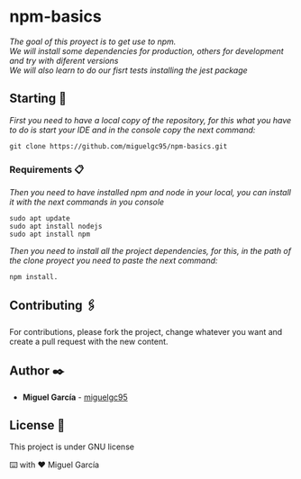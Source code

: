 # npm-basics

_The goal of this proyect is to get use to npm._  
_We will install some dependencies for production, others for development and try with diferent versions_  
_We will also learn to do our fisrt tests installing the jest package_

## Starting 🚀

_First you need to have a local copy of the repository, for this what you have to do is start your IDE and in the console copy the next command:_

```
git clone https://github.com/miguelgc95/npm-basics.git
```

### Requirements 📋



_Then you need to have installed npm and node in your local, you can install it with the next commands in you console_

```
sudo apt update
sudo apt install nodejs
sudo apt install npm
```

_Then you need to install all the project dependencies, for this, in the path of the clone proyect you need to paste the next command:_

```
npm install.
```


## Contributing 🖇️

For contributions, please fork the project, change whatever you want and create a pull request with the new content.

## Author ✒️

- **Miguel García** - [miguelgc95](https://github.com/miguelgc95)

## License 📄

This project is under GNU license


⌨️ with ❤️ Miguel García
